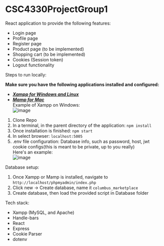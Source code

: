 # CSC4330ProjectGroup1

React application to provide the following features:
- Login page
- Profile page
- Register page
- Product page (to be implemented)
- Shopping cart (to be implemented)
- Cookies (Session token)
- Logout functionality

Steps to run locally: 

**Make sure you have the following applications installed and configured:**
- [***Xampp for Windows and Linux***](https://www.apachefriends.org/download.html)
- [***Mamp for Mac***](https://www.mamp.info/en/downloads/) \
Example of Xampp on Windows: \
![image](https://user-images.githubusercontent.com/48796307/161466548-f88cf614-1cd7-4f29-9424-8fce031faf5e.png) 

1. Clone Repo
2. In a terminal, in the parent directory of the application: ``npm install``
3. Once installation is finished: ``npm start``
4. In select browser: ``localhost:5005``
5. .env file configuration: Database info, such as password, host, jwt cookie configs(this is meant to be private, up to you really) \
Here's an example: \
![image](https://user-images.githubusercontent.com/48796307/161466329-9d5b3825-1f78-4984-8305-f2c84b0f90b5.png)


Database setup: 
1. Once Xampp or Mamp is installed, navigate to ``http://localhost/phpmyadmin/index.php``
2. Click new -> Create database, name it ``columbus_marketplace``
3. Create database, then load the provided script in Database folder

Tech stack:
- Xampp (MySQL, and Apache)
- Handle-bars
- React
- Express
- Cookie Parser
- dotenv
